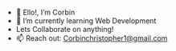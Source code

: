 - 👋 Ello!, I’m Corbin
- 🌱 I’m currently learning Web Development
- Lets Collaborate on anything!
- 📫 Reach out: Corbinchristopher1@gmail.com
